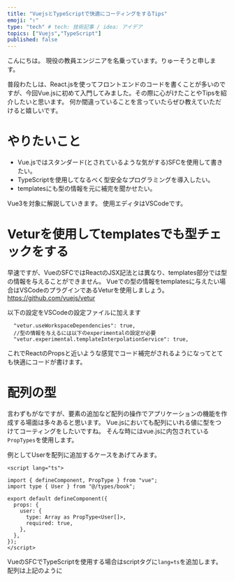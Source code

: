 ```yaml
---
title: "VuejsとTypeScriptで快適にコーティングをするTips"
emoji: "✌️"
type: "tech" # tech: 技術記事 / idea: アイデア
topics: ["Vuejs","TypeScript"]
published: false
---
```


こんにちは。
現役の教員エンジニアを名乗っています。りゅーそうと申します。

普段わたしは、React.jsを使ってフロントエンドのコードを書くことが多いのですが、今回Vue.jsに初めて入門してみました。その際に心がけたことやTipsを紹介したいと思います。
何か間違っていることを言っていたらぜひ教えていただけると嬉しいです。

# やりたいこと
- Vue.jsではスタンダード(とされているような気がする)SFCを使用して書きたい。
- TypeScriptを使用してなるべく型安全なプログラミングを導入したい。
- templatesにも型の情報を元に補完を聞かせたい。

Vue3を対象に解説していきます。
使用エディタはVSCodeです。


# Veturを使用してtemplatesでも型チェックをする
早速ですが、VueのSFCではReactのJSX記法とは異なり、templates部分では型の情報を与えることができません。
Vueでの型の情報をtemplatesに与えたい場合はVSCodeのプラグインであるVeturを使用しましょう。
https://github.com/vuejs/vetur

以下の設定をVSCodeの設定ファイルに加えます

```
  "vetur.useWorkspaceDependencies": true,
  //型の情報を与えるには以下のexperimentalの設定が必要
  "vetur.experimental.templateInterpolationService": true,
```

これでReactのPropsと近いような感覚でコード補完がされるようになってとても快適にコードが書けます。

# 配列の型
言わずもがなですが、要素の追加など配列の操作でアプリケーションの機能を作成する場面は多々あると思います。
Vue.jsにおいても配列にいれる値に型をつけてコーティングをしたいですね。
そんな時にはvue.jsに内包されている`PropTypes`を使用します。

例としてUserを配列に追加するケースをあげてみます。

```
<script lang="ts">

import { defineComponent, PropType } from "vue";
import type { User } from "@/types/book";

export default defineComponent({
  props: {
    user: {
      type: Array as PropType<User[]>,
      required: true,
    },
  },
});
</script>

```
VueのSFCでTypeScriptを使用する場合はscriptタグに`lang=ts`を追加します。
配列は上記のように
